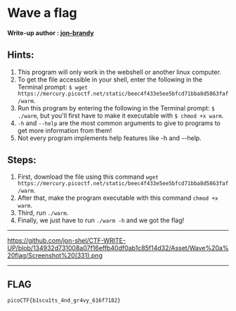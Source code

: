 # Wave a flag
#### Write-up author : [jon-brandy](https://github.com/jon-brandy)
## Hints:
1. This program will only work in the webshell or another linux computer.
2. To get the file accessible in your shell, enter the following in the Terminal prompt: 
`$ wget https://mercury.picoctf.net/static/beec4f433e5ee5bfcd71bba8d5863faf/warm`.
3. Run this program by entering the following in the Terminal prompt: `$ ./warm`, but you'll first have to make it executable with 
`$ chmod +x warm`.
4. `-h` and `--help` are the most common arguments to give to programs to get more information from them!
5.  Not every program implements help features like -h and --help.

## Steps:
1. First, download the file using this command `wget https://mercury.picoctf.net/static/beec4f433e5ee5bfcd71bba8d5863faf/warm`.
2. After that, make the program executable with this command `chmod +x warm`.
3. Third, run `./warm`.
4. Finally, we just have to run `./warm -h` and we got the flag!
---
https://github.com/jon-shel/CTF-WRITE-UP/blob/134932d731008a07f16effb40df0ab1c85f14d32/Asset/Wave%20a%20flag/Screenshot%20(331).png


---

## FLAG
```
picoCTF{b1scu1ts_4nd_gr4vy_616f7182}
```
